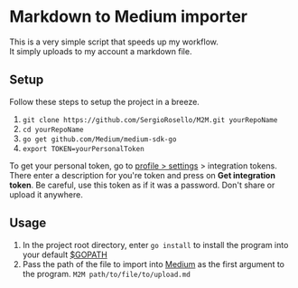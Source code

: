 # Markdown to Medium importer
This is a very simple script that speeds up my workflow.  
It simply uploads to my account a markdown file.

## Setup

Follow these steps to setup the project in a breeze.

1. `git clone https://github.com/SergioRosello/M2M.git yourRepoName`
2. `cd yourRepoName`
3. `go get github.com/Medium/medium-sdk-go`
4. `export TOKEN=yourPersonalToken`

To get your personal token, go to [profile > settings](https://medium.com/me/settings) > integration tokens. There enter a description for you're token and press on **Get integration token**. Be careful, use this token as if it was a password. Don't share or upload it anywhere.

## Usage

1. In the project root directory, enter `go install` to install the program into your default [$GOPATH](https://golang.org/doc/code.html#GOPATH) 
2. Pass the path of the file to import into [Medium](https://medium.com/) as the first argument to the program. `M2M path/to/file/to/upload.md`
